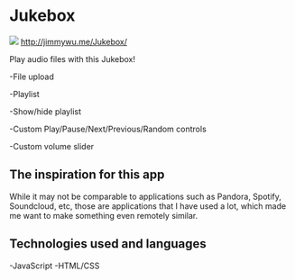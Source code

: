 # Jukebox

![](https://i.imgur.com/M6MszAd.gif)
http://jimmywu.me/Jukebox/

Play audio files with this Jukebox!

-File upload

-Playlist

-Show/hide playlist

-Custom Play/Pause/Next/Previous/Random controls

-Custom volume slider

## The inspiration for this app

While it may not be comparable to applications such as Pandora, Spotify, Soundcloud, etc, those are applications that I have used a lot, which made me want to make something even remotely similar.

## Technologies used and languages

-JavaScript
-HTML/CSS
